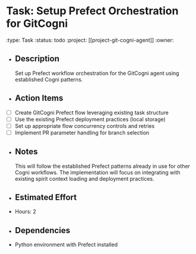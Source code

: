 # Task: Setup Prefect Orchestration for GitCogni
:type: Task
:status: todo
:project: [[project-git-cogni-agent]]
:owner:
- ## Description
  Set up Prefect workflow orchestration for the GitCogni agent using established Cogni patterns.
- ## Action Items
- [ ] Create GitCogni Prefect flow leveraging existing task structure
- [ ] Use the existing Prefect deployment practices (local storage)
- [ ] Set up appropriate flow concurrency controls and retries
- [ ] Implement PR parameter handling for branch selection
- ## Notes
  This will follow the established Prefect patterns already in use for other Cogni workflows. The implementation will focus on integrating with existing spirit context loading and deployment practices.
- ## Estimated Effort
- Hours: 2
- ## Dependencies
- Python environment with Prefect installed
